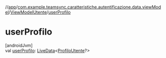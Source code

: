 //[app](../../../index.md)/[com.example.teamsync.caratteristiche.autentificazione.data.viewModel](../index.md)/[ViewModelUtente](index.md)/[userProfilo](user-profilo.md)

# userProfilo

[androidJvm]\
val [userProfilo](user-profilo.md): [LiveData](https://developer.android.com/reference/kotlin/androidx/lifecycle/LiveData.html)&lt;[ProfiloUtente](../../com.example.teamsync.caratteristiche.autentificazione.data.model/-profilo-utente/index.md)?&gt;
